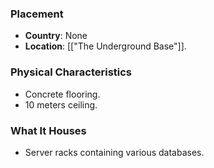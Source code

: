 ### Placement
- **Country**: None
- **Location**: [["The Underground Base"]].  

### Physical Characteristics
- Concrete flooring.
- 10 meters ceiling.

### What It Houses
- Server racks containing various databases.
